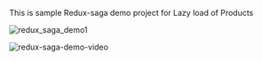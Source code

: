 This is sample Redux-saga demo project for Lazy load of Products

![redux_saga_demo1](https://user-images.githubusercontent.com/80027669/120068886-85b86580-c0b5-11eb-85a4-bfe1edfd2486.gif)

![redux-saga-demo-video](https://user-images.githubusercontent.com/80027669/120095463-b43b4c80-c158-11eb-822d-9e78dd5fdfcb.gif)


